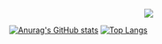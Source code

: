 <p align="center">
<img src="https://readme-typing-svg.herokuapp.com?color=%2336BCF7&lines=Amirhosein+Salimi" >
</p>

[![Anurag's GitHub stats](https://github-readme-stats.vercel.app/api?username=TheSalimi&count_private=true)](https://github.com/anuraghazra/github-readme-stats) [![Top Langs](https://github-readme-stats.vercel.app/api/top-langs/?username=TheSalimi&langs_count=8)](https://github.com/anuraghazra/github-readme-stats)
